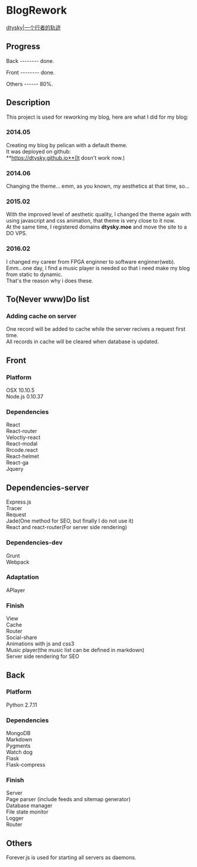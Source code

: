 # BlogRework

[dtysky|一个行者的轨迹](http://dtysky.moe)

## Progress

Back -------- done.  

Front -------- done.  

Others ------ 80%.  

## Description

This project is used for reworking my blog, here are what I did for my blog:  

### 2014.05

Creating my blog by pelican with a default theme.  
It was deployed on github:  
**https://dtysky.github.io**(It dosn't work now.)

### 2014.06

Changing the theme... emm, as you known, my aesthetics at that time, so... 

### 2015.02

With the improved level of aesthetic quality, I  changed the theme again with using javascript and css animation, that theme is very close to it now.  
At the same time, I registered domains **dtysky.moe** and move the site to a DO VPS.

### 2016.02

I changed my career from FPGA enginner to software enginner(web).  
Emm...one day, I find a music player is needed so that i need make my blog from static to dynamic.  
That's the reason why i does these.  

## To(Never www)Do list

### Adding cache on server

One record will be added to cache while the server recives a request first time.  
All records in cache will be cleared when database is updated.

## Front

### Platform

OSX 10.10.5  
Node.js 0.10.37

### Dependencies
  
React  
React-router  
Veloctiy-react  
React-modal  
Rrcode.react  
React-helmet  
React-ga  
Jquery  

## Dependencies-server

Express.js  
Tracer  
Request  
Jade(One method for SEO, but  finally I do not use it)  
React and react-router(For server side rendering)

### Dependencies-dev

Grunt  
Webpack  

### Adaptation

APlayer

### Finish

View  
Cache  
Router  
Social-share  
Animations with js and css3  
Music player(the music list can be defined in markdown)  
Server side rendering for SEO

## Back

### Platform

Python 2.7.11

### Dependencies

MongoDB  
Markdown  
Pygments  
Watch dog  
Flask  
Flask-compress

### Finish

Server  
Page parser (include feeds and sitemap generator)  
Database manager  
File state monitor  
Logger  
Router  

## Others

Forever.js is used for starting all servers as daemons. 